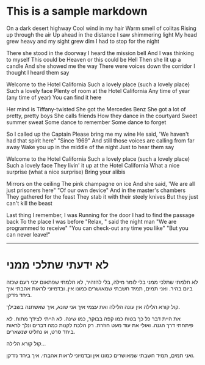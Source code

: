 # This is a sample markdown

On a dark desert highway
Cool wind in my hair
Warm smell of colitas
Rising up through the air
Up ahead in the distance
I saw shimmering light
My head grew heavy and my sight grew dim
I had to stop for the night

There she stood in the doorway
I heard the mission bell
And I was thinking to myself
This could be Heaven or this could be Hell
Then she lit up a candle
And she showed me the way
There were voices down the corridor
I thought I heard them say

Welcome to the Hotel California
Such a lovely place (such a lovely place)
Such a lovely face
Plenty of room at the Hotel California
Any time of year (any time of year)
You can find it here

Her mind is Tiffany-twisted
She got the Mercedes Benz
She got a lot of pretty, pretty boys
She calls friends
How they dance in the courtyard
Sweet summer sweat
Some dance to remember
Some dance to forget

So I called up the Captain
Please bring me my wine
He said, 'We haven't had that spirit here"
"Since 1969"
And still those voices are calling from far away
Wake you up in the middle of the night
Just to hear them say

Welcome to the Hotel California
Such a lovely place (such a lovely place)
Such a lovely face
They livin' it up at the Hotel California
What a nice surprise (what a nice surprise)
Bring your alibis

Mirrors on the ceiling
The pink champagne on ice
And she said, 'We are all just prisoners here"
"Of our own device"
And in the master's chambers
They gathered for the feast
They stab it with their steely knives
But they just can't kill the beast

Last thing I remember, I was
Running for the door
I had to find the passage back
To the place I was before
"Relax, " said the night man
"We are programmed to receive"
"You can check-out any time you like"
"But you can never leave!"

----

# לא ידעתי שתלכי ממני

לא חלמתי שתלכי ממני
בלי לומר מילה, בלי להזהיר,
לא חלמתי שפתאום יכני
רעם שכזה ביום בהיר.
ואני תמים, תמיד חשבתי
שמאושרים כמונו אין.
ובדמיוני לראות אהבתי
איך ביחד נזדקן.

קול קורא הלילה
אין עונה הלילה
ואת עצמי
איך אני שונא,
איך שאשתנה
בשבילך.

את היית דבר כל כך בטוח
כמו קפה בבוקר, כמו שינה.
לא הייתי לצידך מתוח.
לא פיתחתי דרך הגנה.
ואולי את עוד מעט חוזרת.
רק הלכת לקנות כמה דברים
ונלך לראות ביחד סרט,
או נחליט שנשארים.

קול קורא הלילה...

ואני תמים, תמיד חשבתי
שמאושרים כמונו אין
ובדמיוני לראות אהבתי.
איך ביחד נזדקן.

